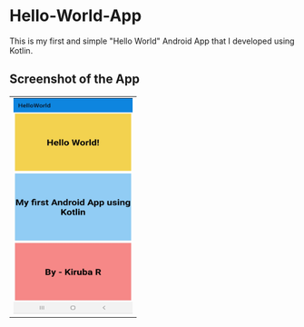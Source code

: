 # Hello-World-App
This is my first and simple "Hello World" Android App that I developed using Kotlin. 

## Screenshot of the App
<table>
  <tr>
    <td> <img src = "screenshot.jpg" height="380" width="210"> </td>
  </tr>
</table>
